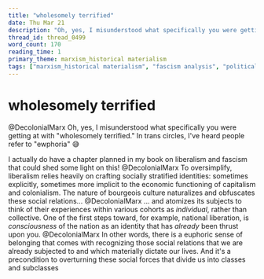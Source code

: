 ```yaml
---
title: "wholesomely terrified"
date: Thu Mar 21
description: "Oh, yes, I misunderstood what specifically you were getting at with 'wholesomely terrified.'"
thread_id: thread_0499
word_count: 170
reading_time: 1
primary_theme: marxism_historical materialism
tags: ["marxism_historical materialism", "fascism analysis", "political economy", "imperialism_colonialism", "cultural criticism", "organizational theory"]
---
```


# wholesomely terrified

@DecolonialMarx Oh, yes, I misunderstood what specifically you were getting at with "wholesomely terrified." In trans circles, I've heard people refer to "ewphoria" 😅

I actually do have a chapter planned in my book on liberalism and fascism that could shed some light on this! @DecolonialMarx To oversimplify, liberalism relies heavily on crafting socially stratified identities: sometimes explicitly, sometimes more implicit to the economic functioning of capitalism and colonialism. The nature of bourgeois culture naturalizes and obfuscates these social relations... @DecolonialMarx ... and atomizes its subjects to think of their experiences within various cohorts as *individual*, rather than collective. One of the first steps toward, for example, national liberation, is *consciousness* of the nation as an identity that has *already* been thrust upon you. @DecolonialMarx In other words, there is a euphoric sense of belonging that comes with recognizing those social relations that we are already subjected to and which materially dictate our lives. And it's a precondition to overturning these social forces that divide us into classes and subclasses